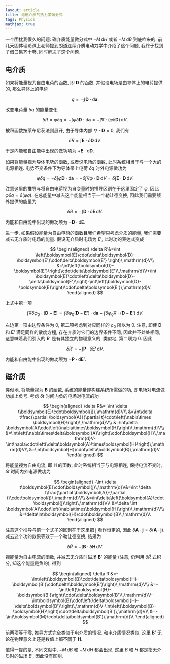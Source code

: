 ```yaml
---
layout: article
title: 电磁介质的热力学微分式
tags: Physics
mathjax: true
---
```


一个困扰我很久的问题: 磁介质能量微分式中 $-M\,\mathrm{d}H$ 或者 $-M\,\mathrm{d}B$ 到底咋来的. 前几天固体理论课上老师提到朗道连续介质电动力学中介绍了这个问题, 我终于找到了借口集齐十卷, 同时解决了这个问题.<!--more-->

## 电介质

如果将能量视为自由电荷的函数, 即 $\boldsymbol{D}$ 的函数, 并假设电场是由导体上的电荷提供的, 那么导体上的电荷

$$
q=-\oint \boldsymbol{D}\cdot\mathrm{d}\boldsymbol{a}. 
$$

改变电荷量 $\delta q$ 的能量变化

$$
\delta R=\varphi\delta q=-\int \varphi\delta\boldsymbol{D}\cdot\mathrm{d}\boldsymbol{a}=-\int\nabla\cdot\left(\varphi\delta\boldsymbol{D}\right)\,\mathrm{d}V.
$$

被积函数按莱布尼茨法则展开, 由于导体内部 $\nabla\cdot\boldsymbol{D}=0$, 我们有

$$
\delta R=\int \boldsymbol{E}\cdot\delta\boldsymbol{D}\,\mathrm{d}V. 
$$

于是内能和自由能中出现的做功项为 $+\boldsymbol{E}\cdot\mathrm{d}\boldsymbol{D}$.

如果将能量视为导体电势的函数, 或者说电场的函数, 此时系统相当于与一个大的电源相连. 电势不变条件下为导体带上电荷 $\delta q$ 时外电源做功为

$$
\varphi \delta q= -\delta \int \varphi\boldsymbol{D}\cdot\mathrm{d}\boldsymbol{a}=-\delta \int \nabla\varphi\cdot \boldsymbol{D}\,\mathrm{d}V=\delta \int \boldsymbol{E}\cdot\boldsymbol{D}\,\mathrm{d}V.
$$

注意这里的推导与将自由电荷视为自变量时的推导区别在于这里固定了 $\varphi$, 因此 $\varphi\delta q=\delta\left(\varphi q\right)$. 在总能量中减去这个能量相当于一个勒让德变换, 因此我们需要额外提供的能量为

$$
\delta R= -\int\boldsymbol{D}\cdot\delta\boldsymbol{E}\,\mathrm{d}V.
$$

内能和自由能中出现的做功项为 $-\boldsymbol{D}\cdot\mathrm{d}\boldsymbol{E}$.

进一步, 如果假设能量为自由电荷的函数且我们希望只考虑介质的能量, 我们需要减去无介质时电场的能量. 假设无介质时电场为 $E'$, 此时功的表达式变成

$$
\begin{aligned}
    \delta R'&=\int \left(\boldsymbol{E}\cdot\delta\boldsymbol{D}-\boldsymbol{E'}\cdot\delta\boldsymbol{E'} \right)\,\mathrm{d}V\\  
    &=\int\left(\boldsymbol{D}-\boldsymbol{E'}\right)\cdot\delta\boldsymbol{E'}\,\mathrm{d}V+\int \boldsymbol{E}\cdot\left(\delta\boldsymbol{D}-\delta\boldsymbol{E'}\right)-\int\left(\boldsymbol{D}-\boldsymbol{E}\right)\cdot\delta\boldsymbol{E'}\,\mathrm{d}V.
\end{aligned} 
$$

上式中第一项

$$
\int \nabla\delta\varphi_0\cdot\left(\boldsymbol{D}-\boldsymbol{E}\right)=\oint\delta\varphi_0\left(\boldsymbol{D}-\boldsymbol{E'}\right)\cdot\mathrm{d}\boldsymbol{a}-\int\delta\varphi_0\nabla\cdot\left(\boldsymbol{D}-\boldsymbol{E'}\right)\,\mathrm{d}V.
$$

右边第一项由边界条件为 0, 第二项考虑到对应同样的 $\rho_0$ 所以为 0. 注意, 即使 $\boldsymbol{D}$ 和 $\boldsymbol{E'}$ 满足同样的散度方程, 存在介质时它们的边界条件不同, 因此并不处处相同, 这意味着我们引入的 $\boldsymbol{E'}$ 是有其独立的物理意义的. 类似地, 第二项为 0. 因此

$$
\delta R'=-\int \boldsymbol{P}\cdot\delta\boldsymbol{E'}\,\mathrm{d}V.
$$

内能和自由能中出现的做功项为 $-\boldsymbol{P}\cdot\mathrm{d}\boldsymbol{E'}$.

## 磁介质

类似地, 将能量视为 $\boldsymbol{B}$ 的函数, 系统的能量即构建系统所需做的功, 即电场对电流做功加上负号. 考虑 $\delta t$ 时间内负的电场对电流的功

$$
\begin{aligned}
\delta R&=-\int \delta t\boldsymbol{E}\cdot\boldsymbol{j}\,\mathrm{d}V\\  
&=\int\delta t\frac{\partial \boldsymbol{A}}{\partial t}\cdot\left(\nabla\times \boldsymbol{H}\right)\,\mathrm{d}V\\
&=\int\delta \boldsymbol{A}\cdot\left(\nabla\times\boldsymbol{H}\right)\,\mathrm{d}V\\
&=\int\left(\nabla\times\delta\boldsymbol{A}\right)\cdot\boldsymbol{H}\,\mathrm{d}V-\int\nabla\cdot\left(\delta\boldsymbol{A}\times\boldsymbol{H}\right)\,\mathrm{d}V\\  
&=\int\boldsymbol{H}\cdot\delta\boldsymbol{B}\,\mathrm{d}V. 
\end{aligned}
$$

将能量视为自由电流, 即 $\boldsymbol{H}$ 的函数, 此时系统相当于与电源相连, 保持电流不变时, $\delta t$ 时间内外电源做功为

$$
\begin{aligned}
    -\int \delta t\boldsymbol{E}\cdot\boldsymbol{j}\,\mathrm{d}V&=\int \delta t\frac{\partial \boldsymbol{A}}{\partial t}\cdot\boldsymbol{j}\,\mathrm{d}V\\  
    &=\int\delta\left(\boldsymbol{A}\cdot \boldsymbol{j}\right)\,\mathrm{d}V\\  
    &=\delta \int \boldsymbol{A}\cdot\left(\nabla\times\boldsymbol{H}\right)\,\mathrm{d}V\\  
    &=\delta\int\boldsymbol{H}\cdot\boldsymbol{B}\,\mathrm{d}V.
\end{aligned} 
$$

注意这个推导与前一个式子的区别在于这里把 $\boldsymbol{j}$ 看作恒定的, 因此 $\delta\boldsymbol{A}\cdot\boldsymbol{j}=\delta\left(\boldsymbol{A}\cdot\boldsymbol{j}\right)$. 减去这个功的效果等效于一个勒让德变换, 结果为

$$
\delta \tilde{R}=-\int \boldsymbol{B}\cdot\delta\boldsymbol{H}\,\mathrm{d}V. 
$$

视能量为自由电流的函数, 并减去无介质时磁场 $\boldsymbol{B'}$ 的能量 (注意, 仍利用 $\delta \tilde{R}$ 式积分, 知这个能量是负的), 得到

$$
\begin{aligned}
\delta R'&=-\int\left(\boldsymbol{B}\cdot\delta\boldsymbol{H}-\boldsymbol{B'}\cdot\delta\boldsymbol{B'}\right)\,\mathrm{d}V\\  
&=-\int\left(\boldsymbol{H}-\boldsymbol{B'}\right)\cdot\delta\boldsymbol{B'}\,\mathrm{d}V-\int\boldsymbol{B}\cdot\left(\delta\boldsymbol{H}-\delta\boldsymbol{B'}\right)\,\mathrm{d}V-\int\left(\boldsymbol{B}-\boldsymbol{H}\right)\cdot\delta\boldsymbol{B'}\,\mathrm{d}V\\
&=-\int\boldsymbol{M}\cdot\delta\boldsymbol{B'}\,\mathrm{d}V.
\end{aligned}
$$

前两项等于零, 推导方式完全类似于电介质的情况. 和电介质情况类似, 这里 $\boldsymbol{B'}$ 无论在物理意义上还是数值上都不同于 $\boldsymbol{H}$.

值得一提的是, 不同文献中, $-M\,\mathrm{d}B$ 和 $-M\,\mathrm{d}H$ 都会出现, 这里 $B$ 和 $H$ 都是指无介质时的磁场 $B'$, 因此没有区别. 